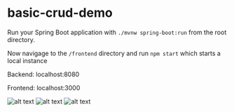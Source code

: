 # basic-crud-demo

Run your Spring Boot application with `./mvnw spring-boot:run` from the root directory.

Now navigage to the `/frontend` directory and run `npm start` which starts a local instance 

Backend: localhost:8080

Frontend: localhost:3000

![alt text](https://user-images.githubusercontent.com/22902540/119685509-6b5f5d00-be13-11eb-98d4-47ea96430e23.png)
![alt text](https://user-images.githubusercontent.com/22902540/119686524-6949ce00-be14-11eb-9198-0e2addb0587c.png)
![alt text](https://user-images.githubusercontent.com/22902540/119686538-6bac2800-be14-11eb-8e9b-3fc6d5f8fa9e.png)






